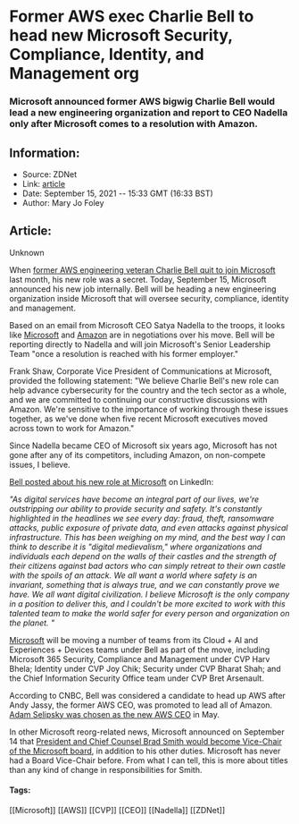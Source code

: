 # Former AWS exec Charlie Bell to head new Microsoft Security, Compliance, Identity, and Management org
### Microsoft announced former AWS bigwig Charlie Bell would lead a new engineering organization and report to CEO Nadella only after Microsoft comes to a resolution with Amazon.

## Information:
+ Source: ZDNet
+ Link: [article](https://www.zdnet.com/article/former-aws-exec-charlie-bell-to-head-new-microsoft-security-compliance-identity-and-management-org/)
+ Date: September 15, 2021 -- 15:33 GMT (16:33 BST)
+ Author: Mary Jo Foley


## Article:
Unknown

When [former AWS engineering veteran Charlie Bell quit to join Microsoft](https://www.cnbc.com/2021/08/25/microsoft-hires-charlie-bell-former-amazon-cloud-exec.html) last month, his new role was a secret. Today, September 15, Microsoft announced his new job internally. Bell will be heading a new engineering organization inside Microsoft that will oversee security, compliance, identity and management.   
   
Based on an email from Microsoft CEO Satya Nadella to the troops, it looks like [Microsoft](https://www.zdnet.com/blog/microsoft/) and [Amazon](https://www.zdnet.com/topic/amazon/) are in negotiations over his move. Bell will be reporting directly to Nadella and will join Microsoft's Senior Leadership Team "once a resolution is reached with his former employer."   
   
Frank Shaw, Corporate Vice President of Communications at Microsoft, provided the following statement: "We believe Charlie Bell's new role can help advance cybersecurity for the country and the tech sector as a whole, and we are committed to continuing our constructive discussions with Amazon. We're sensitive to the importance of working through these issues together, as we've done when five recent Microsoft executives moved across town to work for Amazon."   
   
Since Nadella became CEO of Microsoft six years ago, Microsoft has not gone after any of its competitors, including Amazon, on non-compete issues, I believe.   
   
[Bell posted about his new role at Microsoft](https://www.linkedin.com/feed/update/urn:li:activity:6843921901677621248/) on LinkedIn:   
   
*"As digital services have become an integral part of our lives, we're outstripping our ability to provide security and safety. It's constantly highlighted in the headlines we see every day: fraud, theft, ransomware attacks, public exposure of private data, and even attacks against physical infrastructure. This has been weighing on my mind, and the best way I can think to describe it is "digital medievalism," where organizations and individuals each depend on the walls of their castles and the strength of their citizens against bad actors who can simply retreat to their own castle with the spoils of an attack. We all want a world where safety is an invariant, something that is always true, and we can constantly prove we have. We all want digital civilization. I believe Microsoft is the only company in a position to deliver this, and I couldn't be more excited to work with this talented team to make the world safer for every person and organization on the planet. "*   
   
[Microsoft](https://www.zdnet.com/topic/microsoft/) will be moving a number of teams from its Cloud + AI and Experiences + Devices teams under Bell as part of the move, including Microsoft 365 Security, Compliance and Management under CVP Harv Bhela; Identity under CVP Joy Chik; Security under CVP Bharat Shah; and the Chief Information Security Office team under CVP Bret Arsenault.

According to CNBC, Bell was considered a candidate to head up AWS after Andy Jassy, the former AWS CEO, was promoted to lead all of Amazon. [Adam Selipsky was chosen as the new AWS CEO](https://www.zdnet.com/article/amazon-names-aws-vet-adam-selipsky-to-run-aws/) in May.    
   
In other Microsoft reorg-related news, Microsoft announced on September 14 that [President and Chief Counsel Brad Smith would become Vice-Chair of the Microsoft board](https://news.microsoft.com/2021/09/14/microsoft-announces-quarterly-dividend-increase-and-new-share-repurchase-program-2/), in addition to his other duties. Microsoft has never had a Board Vice-Chair before. From what I can tell, this is more about titles than any kind of change in responsibilities for Smith.





#### Tags:
[[Microsoft]] [[AWS]] [[CVP]] [[CEO]] [[Nadella]] [[ZDNet]]

